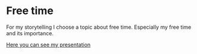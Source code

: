 # Free time

For my storytelling I choose a topic about free time. Especially my free time and its importance.

[Here you can see my presentation](https://github.com/MichaelaPolaskova/english-for-designers/files/11478519/prezentace.pdf)



